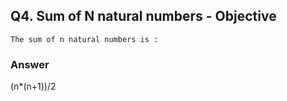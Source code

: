 ## Q4. Sum of N natural numbers - Objective 

```
The sum of n natural numbers is :
```
### Answer
(n*(n+1))/2


